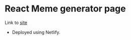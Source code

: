 # React Meme generator page
Link to [site](https://eclectic-tartufo-229ed2.netlify.app)
- Deployed using Netlify.